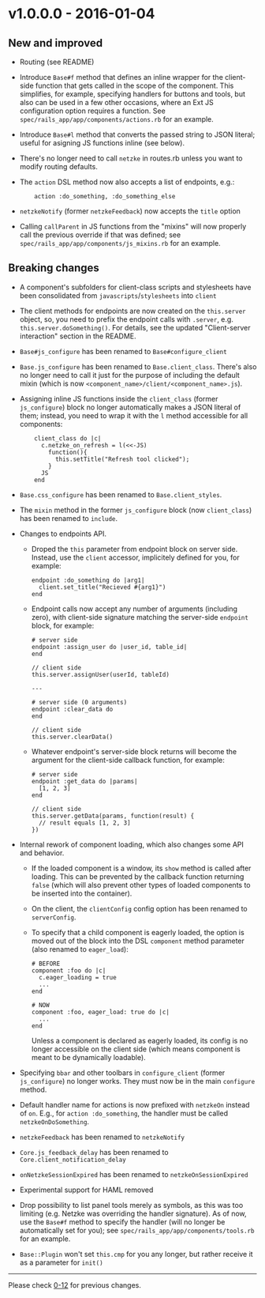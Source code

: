 # v1.0.0.0 - 2016-01-04

## New and improved

*   Routing (see README)

*   Introduce `Base#f` method that defines an inline wrapper for the client-side function that gets called in the scope of the component. This simplifies, for example, specifying handlers for buttons and tools, but also can be used in a few other occasions, where an Ext JS configuration option requires a function. See `spec/rails_app/app/components/actions.rb` for an example.

*   Introduce `Base#l` method that converts the passed string to JSON literal; useful for asigning JS functions inline
    (see below).

*   There's no longer need to call `netzke` in routes.rb unless you want to modify routing defaults.

*   The `action` DSL method now also accepts a list of endpoints, e.g.:

            action :do_something, :do_something_else

*   `netzkeNotify` (former `netzkeFeedback`) now accepts the `title` option

*   Calling `callParent` in JS functions from the "mixins" will now properly call the previous override if that was defined; see `spec/rails_app/app/components/js_mixins.rb` for an example.

## Breaking changes

*   A component's subfolders for client-class scripts and stylesheets have been consolidated from `javascripts`/`stylesheets` into `client`

*   The client methods for endpoints are now created on the `this.server` object, so, you need to prefix the endpoint calls with `.server`, e.g. `this.server.doSomething()`. For details, see the updated "Client-server interaction" section in the README.

*   `Base#js_configure` has been renamed to `Base#configure_client`

*   `Base.js_configure` has been renamed to `Base.client_class`. There's also no longer need to call it just for the purpose of including the default mixin (which is now `<component_name>/client/<component_name>.js`).

*   Assigning inline JS functions inside the `client_class` (former `js_configure`) block no longer automatically makes a JSON literal
    of them; instead, you need to wrap it with the `l` method accessible for all components:

            client_class do |c|
              c.netzke_on_refresh = l(<<-JS)
                function(){
                  this.setTitle("Refresh tool clicked");
                }
              JS
            end

*   `Base.css_configure` has been renamed to `Base.client_styles`.

*   The `mixin` method in the former `js_configure` block (now `client_class`) has been renamed to `include`.

*   Changes to endpoints API.

    *   Droped the `this` parameter from endpoint block on server side. Instead, use the `client` accessor, implicitely defined for you, for example:

            endpoint :do_something do |arg1|
              client.set_title("Recieved #{arg1}")
            end

    *   Endpoint calls now accept any number of arguments (including zero), with client-side signature matching the server-side `endpoint` block, for example:

            # server side
            endpoint :assign_user do |user_id, table_id|
            end

            // client side
            this.server.assignUser(userId, tableId)

            ---

            # server side (0 arguments)
            endpoint :clear_data do
            end

            // client side
            this.server.clearData()

    *   Whatever endpoint's server-side block returns will become the argument for the client-side callback function, for example:

            # server side
            endpoint :get_data do |params|
              [1, 2, 3]
            end

            // client side
            this.server.getData(params, function(result) {
              // result equals [1, 2, 3]
            })

*   Internal rework of component loading, which also changes some API and behavior.

    *   If the loaded component is a window, its `show` method is called after loading. This can be prevented by the callback function returning `false` (which will also prevent other types of loaded components to be inserted into the container).

    *   On the client, the `clientConfig` config option has been renamed to `serverConfig`.

    *   To specify that a child component is eagerly loaded, the option is moved out of the block into the DSL `component` method parameter (also renamed to `eager_load`):

            # BEFORE
            component :foo do |c|
              c.eager_loading = true
              ...
            end

            # NOW
            component :foo, eager_load: true do |c|
              ...
            end

        Unless a component is declared as eagerly loaded, its config is no longer accessible on the client side (which means component is meant to be dynamically loadable).

*   Specifying `bbar` and other toolbars in `configure_client` (former `js_configure`) no longer works. They must now be in the main `configure` method.

*   Default handler name for actions is now prefixed with `netzkeOn` instead of `on`. E.g., for `action :do_something`, the handler
    must be called `netzkeOnDoSomething`.

*   `netzkeFeedback` has been renamed to `netzkeNotify`

*   `Core.js_feedback_delay` has been renamed to `Core.client_notification_delay`

*   `onNetzkeSessionExpired` has been renamed to `netzkeOnSessionExpired`

*   Experimental support for HAML removed

*   Drop possibility to list panel tools merely as symbols, as this was too limiting (e.g. Netzke was overriding the handler signature). As of now, use the `Base#f` method to specify the handler (will no longer be automatically set for you); see `spec/rails_app/app/components/tools.rb` for an example.

*   `Base::Plugin` won't set `this.cmp` for you any longer, but rather receive it as a parameter for `init()`

---
Please check [0-12](https://github.com/netzke/netzke-core/blob/0-12/CHANGELOG.md) for previous changes.
